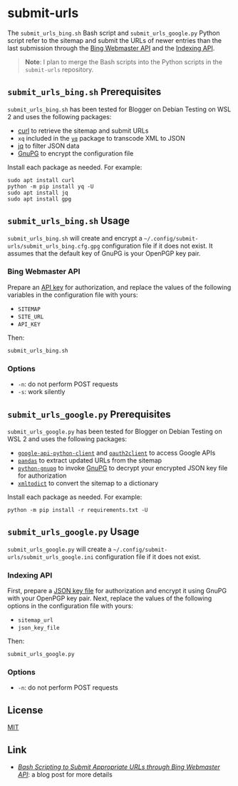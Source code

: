 # submit-urls #

<!-- Bash and Python scripts that refer to sitemap and submit URLs through Bing
Webmaster API and Indexing API -->

The `submit_urls_bing.sh` Bash script and `submit_urls_google.py` Python script
refer to the sitemap and submit the URLs of newer entries than the last
submission through the [Bing Webmaster
API](https://docs.microsoft.com/en-us/bingwebmaster/) and the [Indexing
API](https://developers.google.com/search/apis/indexing-api/v3/quickstart).

> **Note**: I plan to merge the Bash scripts into the Python scripts in the
> `submit-urls` repository.

## `submit_urls_bing.sh` Prerequisites ##

`submit_urls_bing.sh` has been tested for Blogger on Debian Testing on WSL 2
and uses the following packages:

  * [curl](https://curl.se/) to retrieve the sitemap and submit URLs
  * `xq` included in the [`yq`](https://kislyuk.github.io/yq/) package to
    transcode XML to JSON
  * [jq](https://jqlang.github.io/jq/) to filter JSON data
  * [GnuPG](https://gnupg.org/index.html) to encrypt the configuration file

Install each package as needed. For example:

``` shell
sudo apt install curl
python -m pip install yq -U
sudo apt install jq
sudo apt install gpg
```

## `submit_urls_bing.sh` Usage ##

`submit_urls_bing.sh` will create and encrypt a
`~/.config/submit-urls/submit_urls_bing.cfg.gpg` configuration file if it does
not exist. It assumes that the default key of GnuPG is your OpenPGP key pair.

### Bing Webmaster API ###

Prepare an [API
key](https://docs.microsoft.com/en-us/bingwebmaster/getting-access) for
authorization, and replace the values of the following variables in the
configuration file with yours:

  * `SITEMAP`
  * `SITE_URL`
  * `API_KEY`

Then:

``` shell
submit_urls_bing.sh
```

### Options ###

  * `-n`: do not perform POST requests
  * `-s`: work silently

## `submit_urls_google.py` Prerequisites ##

`submit_urls_google.py` has been tested for Blogger on Debian Testing on WSL 2
and uses the following packages:

  * [`google-api-python-client`](https://github.com/googleapis/google-api-python-client/)
    and [`oauth2client`](https://github.com/googleapis/oauth2client) to access
    Google APIs <!-- TODO: replace oauth2client -->
  * [`pandas`](https://pandas.pydata.org/) to extract updated URLs from the
    sitemap
  * [`python-gnupg`](https://github.com/vsajip/python-gnupg) to invoke
    [GnuPG](https://gnupg.org/index.html) to decrypt your encrypted JSON key
    file for authorization
  * [`xmltodict`](https://github.com/martinblech/xmltodict) to convert the
    sitemap to a dictionary

Install each package as needed. For example:

``` shell
python -m pip install -r requirements.txt -U
```

## `submit_urls_google.py` Usage ##

`submit_urls_google.py` will create a
`~/.config/submit-urls/submit_urls_google.ini` configuration file if it does
not exist.

### Indexing API ###

First, prepare a [JSON key
file](https://developers.google.com/search/apis/indexing-api/v3/prereqs) for
authorization and encrypt it using GnuPG with your OpenPGP key pair. Next,
replace the values of the following options in the configuration file with
yours:

  * `sitemap_url`
  * `json_key_file`

Then:

``` shell
submit_urls_google.py
```

### Options ###

  * `-n`: do not perform POST requests

## License ##

[MIT](LICENSE.md)

## Link ##

  * [*Bash Scripting to Submit Appropriate URLs through Bing Webmaster
    API*](https://carmine560.blogspot.com/2020/12/bash-scripting-to-submit-urls-through.html):
    a blog post for more details
